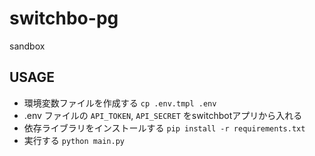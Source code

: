 # switchbo-pg
sandbox
## USAGE
- 環境変数ファイルを作成する `cp .env.tmpl .env`
- .env ファイルの `API_TOKEN`, `API_SECRET` をswitchbotアプリから入れる
- 依存ライブラリをインストールする `pip install -r requirements.txt`
- 実行する `python main.py`
